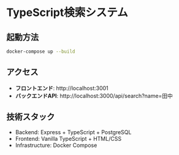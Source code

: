 # TypeScript検索システム

## 起動方法
```bash
docker-compose up --build
```

## アクセス
- **フロントエンド**: http://localhost:3001
- **バックエンドAPI**: http://localhost:3000/api/search?name=田中

## 技術スタック
- Backend: Express + TypeScript + PostgreSQL
- Frontend: Vanilla TypeScript + HTML/CSS
- Infrastructure: Docker Compose
